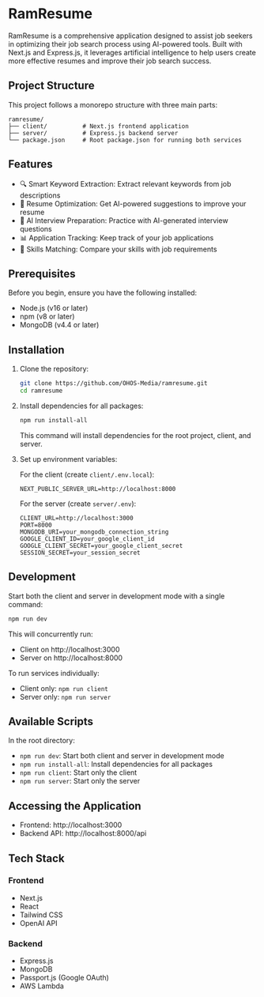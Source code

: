 # RamResume

RamResume is a comprehensive application designed to assist job seekers in optimizing their job search process using AI-powered tools. Built with Next.js and Express.js, it leverages artificial intelligence to help users create more effective resumes and improve their job search success.

## Project Structure

This project follows a monorepo structure with three main parts:

```
ramresume/
├── client/          # Next.js frontend application
├── server/          # Express.js backend server
└── package.json     # Root package.json for running both services
```

## Features

- 🔍 Smart Keyword Extraction: Extract relevant keywords from job descriptions
- 📝 Resume Optimization: Get AI-powered suggestions to improve your resume
- 🤖 AI Interview Preparation: Practice with AI-generated interview questions
- 📊 Application Tracking: Keep track of your job applications
- 🎯 Skills Matching: Compare your skills with job requirements

## Prerequisites

Before you begin, ensure you have the following installed:
- Node.js (v16 or later)
- npm (v8 or later)
- MongoDB (v4.4 or later)

## Installation

1. Clone the repository:
   ```bash
   git clone https://github.com/OHOS-Media/ramresume.git
   cd ramresume
   ```

2. Install dependencies for all packages:
   ```bash
   npm run install-all
   ```
   This command will install dependencies for the root project, client, and server.

3. Set up environment variables:

   For the client (create `client/.env.local`):
   ```
   NEXT_PUBLIC_SERVER_URL=http://localhost:8000
   ```

   For the server (create `server/.env`):
   ```
   CLIENT_URL=http://localhost:3000
   PORT=8000
   MONGODB_URI=your_mongodb_connection_string
   GOOGLE_CLIENT_ID=your_google_client_id
   GOOGLE_CLIENT_SECRET=your_google_client_secret
   SESSION_SECRET=your_session_secret
   ```

## Development

Start both the client and server in development mode with a single command:
```bash
npm run dev
```

This will concurrently run:
- Client on http://localhost:3000
- Server on http://localhost:8000

To run services individually:
- Client only: `npm run client`
- Server only: `npm run server`

## Available Scripts

In the root directory:
- `npm run dev`: Start both client and server in development mode
- `npm run install-all`: Install dependencies for all packages
- `npm run client`: Start only the client
- `npm run server`: Start only the server

## Accessing the Application

- Frontend: http://localhost:3000
- Backend API: http://localhost:8000/api

## Tech Stack

### Frontend
- Next.js
- React
- Tailwind CSS
- OpenAI API

### Backend
- Express.js
- MongoDB
- Passport.js (Google OAuth)
- AWS Lambda